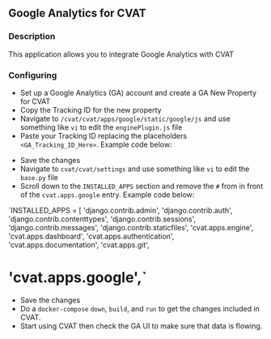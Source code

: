 ## Google Analytics for CVAT

### Description

This application allows you to integrate Google Analytics with CVAT

### Configuring

  * Set up a Google Analytics (GA) account and create a GA New Property for CVAT
  * Copy the Tracking ID for the new property
  * Navigate to `/cvat/cvat/apps/google/static/google/js` and use something like `vi` to edit the `enginePlugin.js` file
  * Paste your Tracking ID replacing the placeholders `<GA_Tracking_ID_Here>`.  Example code below:
  
<!-- Global site tag (gtag.js) - Google Analytics -->
<script async src="https://www.googletagmanager.com/gtag/js?id=<GA_Tracking_ID_Here>"></script>
<script>
  window.dataLayer = window.dataLayer || [];
  function gtag(){dataLayer.push(arguments);}
  gtag('js', new Date());

  gtag('config', '<GA_Tracking_ID_Here>');
</script>
  
  * Save the changes
  * Navigate to `cvat/cvat/settings` and use something like `vi` to edit the `base.py` file
  * Scroll down to the `INSTALLED_APPS` section and remove the `#` from in front of the `cvat.apps.google` entry.  Example code below:
  
`INSTALLED_APPS = [
    'django.contrib.admin',
    'django.contrib.auth',
    'django.contrib.contenttypes',
    'django.contrib.sessions',
    'django.contrib.messages',
    'django.contrib.staticfiles',
    'cvat.apps.engine',
    'cvat.apps.dashboard',
    'cvat.apps.authentication',
    'cvat.apps.documentation',
    'cvat.apps.git',
 #   'cvat.apps.google',`
  
  * Save the changes
  * Do a `docker-compose` `down`, `build`, and `run` to get the changes included in CVAT.
  * Start using CVAT then check the GA UI to make sure that data is flowing.
